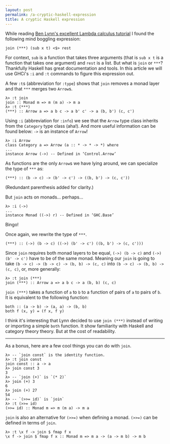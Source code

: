 ```yaml
---
layout: post
permalink: /a-cryptic-haskell-expression
title: A cryptic Haskell expression
---
```


While reading [Ben Lynn's excellent Lambda calculus tutorial][1] I found the following mind boggling expression:

```
join (***) (sub x t) <$> rest
```

For context, `sub` is a function that takes three arguments (that is `sub x t` is a function that takes one argument) and `rest` is a list. But what is `join` or `***`? Thankfully Haskell has great documentation and tools. In this article we will use GHCi's `:i` and `:t` commands to figure this expression out.

A few `:t`s (abbreviation for `:type`) shows that `join` removes a monad layer and that `***` merges two `Arrow`s.

```
λ> :t join
join :: Monad m => m (m a) -> m a
λ> :t (***)
(***) :: Arrow a => a b c -> a b' c' -> a (b, b') (c, c')
```

Using `:i` (abbreviation for `:info`) we see that the `Arrow` type class inherits from the `Category` type class (aha!). And more useful information can be found below: `->` is an instance of `Arrow`!

```
λ> :i Arrow
class Category a => Arrow (a :: * -> * -> *) where
...
instance Arrow (->) -- Defined in ‘Control.Arrow’
```

As functions are the only `Arrow`s we have lying around, we can specialize the type of `***` as:

```
(***) :: (b -> c) -> (b' -> c') -> ((b, b') -> (c, c'))
```

(Redundant parenthesis added for clarity.)

But `join` acts on monads... perhaps...

```
λ> :i (->)
...
instance Monad ((->) r) -- Defined in ‘GHC.Base’
```

Bingo!

Once again, we rewrite the type of `***`.

```
(***) :: (->) (b -> c) ((->) (b' -> c') ((b, b') -> (c, c')))
```

Since `join` requires both monad layers to be equal, `(->) (b -> c)` and `(->) (b' -> c')` have to be of the same monad. Meaning our `join` is going to take `(b -> c) -> (b -> c) -> (b, b) -> (c, c)` into `(b -> c) -> (b, b) -> (c, c)`, or, more generally:

```
λ> :t join (***)
join (***) :: Arrow a => a b c -> a (b, b) (c, c)
```

`join (***)` takes a function of `a` to `b` to a function of pairs of `a` to pairs of `b`. It is equivalent to the following function:

    both :: (a -> b) -> (a, a) -> (b, b)
    both f (x, y) = (f x, f y)

I think it's interesting that Lynn decided to use `join (***)` instead of writing or importing a simple `both` function. It show familiarity with Haskell and category theory theory. But at the cost of readability.

---

As a bonus, here are a few cool things you can do with `join`.

```
λ> -- `join const` is the identity function.
λ> :t join const
join const :: a -> a
λ> join const 3
3
λ> -- `join (+)` is `(* 2)`
λ> join (+) 3
6
λ> join (+) 27
54
λ> -- `(>>= id)` is `join`
λ> :t (>>= id)
(>>= id) :: Monad m => m (m a) -> m a
```

`join` is also an alternative for `(>>=)` when defining a monad. `(>>=)` can be defined in terms of `join`.

```
λ> :t \x f -> join $ fmap f x
\x f -> join $ fmap f x :: Monad m => m a -> (a -> m b) -> m b
```

[1]: https://crypto.stanford.edu/~blynn/lambda/hm.html
